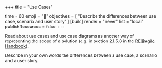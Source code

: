 +++
title = "Use Cases"

time = 60
emoji = "🤖"
objectives = [
    "Describe the differences between use case, scenario and user story"
]
[build]
  render = "never"
  list = "local"
  publishResources = false
+++

Read about use cases and use case diagrams as another way of representing the scope of a solution (e.g. in section 2.1.5.3 in the [RE@Agile Handbook](https://cpre.ireb.org/en/downloads-and-resources/downloads#cpre-re-agile-handbook)). 

Describe in your own words the differences between a use case, a scenario and a user story.


  
